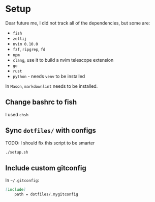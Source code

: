 # Setup

Dear future me, I did not track all of the dependencies, but some are:

- `fish`
- `zellij`
- `nvim 0.10.0`
- `fzf`, `ripgrep`, `fd`
- `npm`
- `clang`, use it to build a nvim telescope extension
- `go`
- `rust`
- `python` - needs `venv` to be installed

In `Mason`, `markdownlint` needs to be installed.

## Change bashrc to fish

I used `chsh`

## Sync `dotfiles/` with configs

TODO: I should fix this script to be smarter

```bash
./setup.sh
```

## Include custom gitconfig

In `~/.gitconfig`:

```md
[include]
    path = dotfiles/.mygitconfig
```
